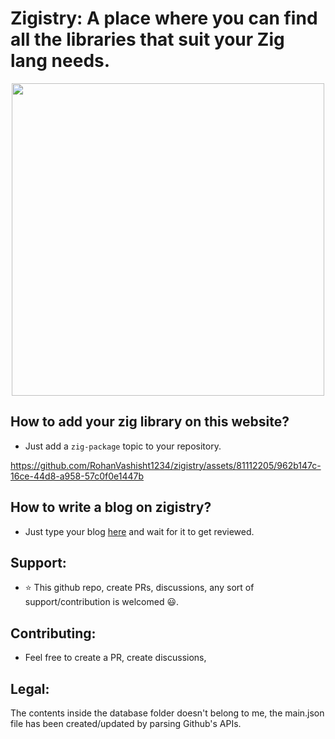 # Zigistry: A place where you can find all the libraries that suit your Zig lang needs.

<div align="center">
<img width=500 src=https://github.com/user-attachments/assets/3b59cfad-049a-48dc-b55a-fa5bc433d686 />
</div>

## How to add your zig library on this website?

- Just add a `zig-package` topic to your repository.

https://github.com/RohanVashisht1234/zigistry/assets/81112205/962b147c-16ce-44d8-a958-57c0f0e1447b

## How to write a blog on zigistry?

- Just type your blog [here](https://github.com/RohanVashisht1234/zigistry/discussions/6) and wait for it to get reviewed.

## Support:

- ⭐ This github repo, create PRs, discussions, any sort of support/contribution is welcomed 😃.

## Contributing:

- Feel free to create a PR, create discussions,

## Legal:

The contents inside the database folder doesn't belong to me, the main.json file has been created/updated by parsing Github's APIs.
